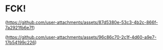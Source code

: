 # FCK!
(https://github.com/user-attachments/assets/87d5380e-53c3-4b2c-866f-7a2921fb6e7f)

(https://github.com/user-attachments/assets/96c86c70-2c1f-4d60-a9e7-17b54199c226)
